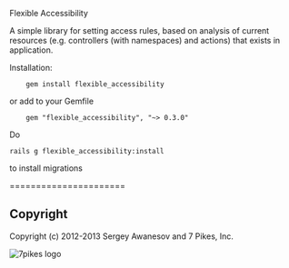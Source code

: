 Flexible Accessibility

A simple library for setting access rules, based on analysis of current resources (e.g. controllers (with namespaces) and actions) that exists in application.

Installation:

		gem install flexible_accessibility

  or add to your Gemfile

		gem "flexible_accessibility", "~> 0.3.0"

  Do

    rails g flexible_accessibility:install 

  to install migrations

======================

## Copyright
Copyright (c) 2012-2013 Sergey Awanesov and 7 Pikes, Inc.

![7pikes logo](https://github.com/7Pikes/flexible_accessibility/wiki/Logo.png)
